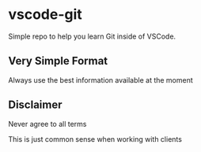# vscode-git
Simple repo to help you learn Git inside of VSCode.

## Very Simple Format
Always use the best information available at the moment

## Disclaimer
Never agree to all terms

This is just common sense when working with clients
